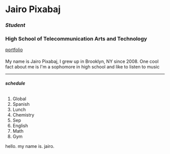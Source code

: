 # Jairo Pixabaj
### _Student_
### **High School of Telecommunication Arts and Technology**
[portfolio](https://jairop2409.github.io/)
####
My name is Jairo Pixabaj, I grew up in Brooklyn, NY since 2008. One cool fact about me is I'm a sophomore in high school and like to listen to music

---
###### _**schedule**_
1. Global
2. Spanish
3. Lunch
4. Chemistry
5. Sep
6. English
7. Math
8. Gym

hello.
my name is.
jairo.


